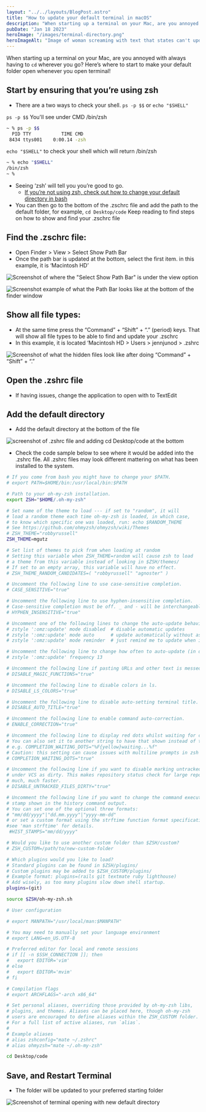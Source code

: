 ```yaml
---
layout: "../../layouts/BlogPost.astro"
title: "How to update your default terminal in macOS"
description: "When starting up a terminal on your Mac, are you annoyed with always having to `cd` wherever you go? Here’s where to start to make your default folder open whenever you open terminal!"
pubDate: "Jan 18 2023"
heroImage: "/images/terminal-directory.png"
heroImageAlt: "Image of woman screaming with text that states can't update terminal directory"
---
```


When starting up a terminal on your Mac, are you annoyed with always having to `cd` wherever you go? Here’s where to start to make your default folder open whenever you open terminal!

## Start by ensuring that you’re using zsh

- There are a two ways to check your shell. `ps -p $$` or `echo "$SHELL"`

`ps -p $$` You'll see under CMD /bin/zsh

```zsh
~ % ps -p $$
  PID TTY           TIME CMD
 8434 ttys001    0:00.14 -zsh
```

`echo "$SHELL"` to check your shell which will return /bin/zsh

```zsh
~ % echo "$SHELL"
/bin/zsh
~ %
```

- Seeing ‘zsh’ will tell you you’re good to go.
  - [If you’re not using zsh, check out how to change your default directory in bash](https://www.shellhacks.com/git-bash-change-default-directory/)
- You can then go to the bottom of the .zschrc file and add the path to the default folder, for example, `cd Desktop/code` Keep reading to find steps on how to show and find your .zschrc file

## Find the .zschrc file:

- Open Finder > View > Select Show Path Bar
- Once the path bar is updated at the bottom, select the first item. in this example, it is ‘Macintosh HD’

![Screenshot of where the "Select Show Path Bar" is under the view option](https://dev-to-uploads.s3.amazonaws.com/uploads/articles/17yh1x7zxstxwt0i7r99.png)

![Screenshot example of what the Path Bar looks like at the bottom of the finder window](https://dev-to-uploads.s3.amazonaws.com/uploads/articles/bu0fzv9j7ta243bdlhok.png)

## Show all file types:

- At the same time press the “Command” + “Shift” + “.” (period) keys. That will show all file types to be able to find and update your .zschrc
- In this example, it is located ‘Macintosh HD > Users > jennjunod > .zshrc

![Screenshot of what the hidden files look like after doing “Command” + “Shift” + “.”](https://dev-to-uploads.s3.amazonaws.com/uploads/articles/3984plmxe1lgfjeiocwy.png)

## Open the .zshrc file

- If having issues, change the application to open with to TextEdit

## Add the default directory

- Add the default directory at the bottom of the file

![screenshot of .zshrc file and adding cd Desktop/code at the bottom](https://dev-to-uploads.s3.amazonaws.com/uploads/articles/0cwf0l5bn4thkd6amqea.png)

- Check the code sample below to see where it would be added into the .zshrc file. All .zshrc files may look different mattering on what has been installed to the system.

```bash
# If you come from bash you might have to change your $PATH.
# export PATH=$HOME/bin:/usr/local/bin:$PATH

# Path to your oh-my-zsh installation.
export ZSH="$HOME/.oh-my-zsh"

# Set name of the theme to load --- if set to "random", it will
# load a random theme each time oh-my-zsh is loaded, in which case,
# to know which specific one was loaded, run: echo $RANDOM_THEME
# See https://github.com/ohmyzsh/ohmyzsh/wiki/Themes
# ZSH_THEME="robbyrussell"
ZSH_THEME=mgutz

# Set list of themes to pick from when loading at random
# Setting this variable when ZSH_THEME=random will cause zsh to load
# a theme from this variable instead of looking in $ZSH/themes/
# If set to an empty array, this variable will have no effect.
# ZSH_THEME_RANDOM_CANDIDATES=( "robbyrussell" "agnoster" )

# Uncomment the following line to use case-sensitive completion.
# CASE_SENSITIVE="true"

# Uncomment the following line to use hyphen-insensitive completion.
# Case-sensitive completion must be off. _ and - will be interchangeable.
# HYPHEN_INSENSITIVE="true"

# Uncomment one of the following lines to change the auto-update behavior
# zstyle ':omz:update' mode disabled  # disable automatic updates
# zstyle ':omz:update' mode auto      # update automatically without asking
# zstyle ':omz:update' mode reminder  # just remind me to update when it's time

# Uncomment the following line to change how often to auto-update (in days).
# zstyle ':omz:update' frequency 13

# Uncomment the following line if pasting URLs and other text is messed up.
# DISABLE_MAGIC_FUNCTIONS="true"

# Uncomment the following line to disable colors in ls.
# DISABLE_LS_COLORS="true"

# Uncomment the following line to disable auto-setting terminal title.
# DISABLE_AUTO_TITLE="true"

# Uncomment the following line to enable command auto-correction.
# ENABLE_CORRECTION="true"

# Uncomment the following line to display red dots whilst waiting for completion.
# You can also set it to another string to have that shown instead of the default red dots.
# e.g. COMPLETION_WAITING_DOTS="%F{yellow}waiting...%f"
# Caution: this setting can cause issues with multiline prompts in zsh < 5.7.1 (see #5765)
# COMPLETION_WAITING_DOTS="true"

# Uncomment the following line if you want to disable marking untracked files
# under VCS as dirty. This makes repository status check for large repositories
# much, much faster.
# DISABLE_UNTRACKED_FILES_DIRTY="true"

# Uncomment the following line if you want to change the command execution time
# stamp shown in the history command output.
# You can set one of the optional three formats:
# "mm/dd/yyyy"|"dd.mm.yyyy"|"yyyy-mm-dd"
# or set a custom format using the strftime function format specifications,
#see 'man strftime' for details.
 #HIST_STAMPS="mm/dd/yyyy"

# Would you like to use another custom folder than $ZSH/custom?
# ZSH_CUSTOM=/path/to/new-custom-folder

# Which plugins would you like to load?
# Standard plugins can be found in $ZSH/plugins/
# Custom plugins may be added to $ZSH_CUSTOM/plugins/
# Example format: plugins=(rails git textmate ruby lighthouse)
# Add wisely, as too many plugins slow down shell startup.
plugins=(git)

source $ZSH/oh-my-zsh.sh

# User configuration

# export MANPATH="/usr/local/man:$MANPATH"

# You may need to manually set your language environment
# export LANG=en_US.UTF-8

# Preferred editor for local and remote sessions
# if [[ -n $SSH_CONNECTION ]]; then
#   export EDITOR='vim'
# else
#   export EDITOR='mvim'
# fi

# Compilation flags
# export ARCHFLAGS="-arch x86_64"

# Set personal aliases, overriding those provided by oh-my-zsh libs,
# plugins, and themes. Aliases can be placed here, though oh-my-zsh
# users are encouraged to define aliases within the ZSH_CUSTOM folder.
# For a full list of active aliases, run `alias`.
#
# Example aliases
# alias zshconfig="mate ~/.zshrc"
# alias ohmyzsh="mate ~/.oh-my-zsh"

cd Desktop/code
```

## Save, and Restart Terminal

- The folder will be updated to your preferred starting folder

![Screenshot of terminal opening with new default directory](https://dev-to-uploads.s3.amazonaws.com/uploads/articles/clxbom8i117ctcxynw8k.png)
